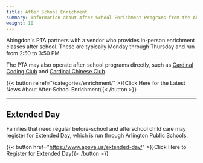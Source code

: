 ```yaml
---
title: After School Enrichment
summary: Information about After School Enrichment Programs from the Abingdon PTA.
weight: 10
---
```


Abingdon's PTA partners with a vendor who provides in-person enrichment classes after school. These are typically Monday through Thursday and run from 2:50 to 3:50 PM.

The PTA may also operate after-school programs directly, such as [Cardinal Coding Club](/2022/11/07/cardinal-coding/) and [Cardinal Chinese Club](/2023/01/10/chinese-club/).

{{< button relref="/categories/enrichment/" >}}Click Here for the Latest News About After-School Enrichment{{< /button >}}

---

## Extended Day

Families that need regular before-school and afterschool child care may register for Extended Day, which is run through Arlington Public Schools.

{{< button href="https://www.apsva.us/extended-day/" >}}Click Here to Register for Extended Day{{< /button >}}